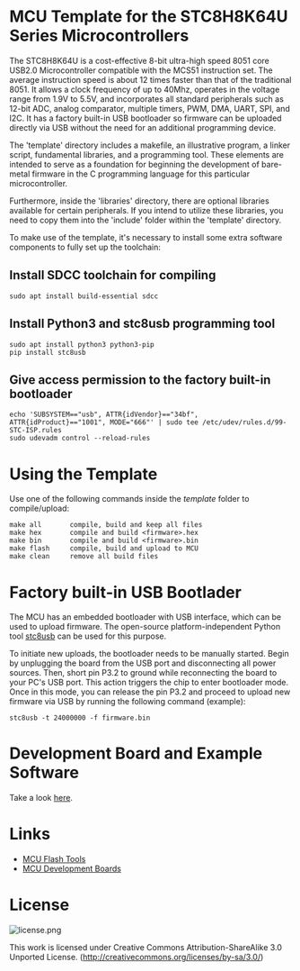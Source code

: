# MCU Template for the STC8H8K64U Series Microcontrollers
The STC8H8K64U is a cost-effective 8-bit ultra-high speed 8051 core USB2.0 Microcontroller compatible with the MCS51 instruction set. The average instruction speed is about 12 times faster than that of the traditional 8051. It allows a clock frequency of up to 40Mhz, operates in the voltage range from 1.9V to 5.5V, and incorporates all standard peripherals such as 12-bit ADC, analog comparator, multiple timers, PWM, DMA, UART, SPI, and I2C. It has a factory built-in USB bootloader so firmware can be uploaded directly via USB without the need for an additional programming device.

The 'template' directory includes a makefile, an illustrative program, a linker script, fundamental libraries, and a programming tool. These elements are intended to serve as a foundation for beginning the development of bare-metal firmware in the C programming language for this particular microcontroller.

Furthermore, inside the 'libraries' directory, there are optional libraries available for certain peripherals. If you intend to utilize these libraries, you need to copy them into the 'include' folder within the 'template' directory.

To make use of the template, it's necessary to install some extra software components to fully set up the toolchain:

## Install SDCC toolchain for compiling
```
sudo apt install build-essential sdcc
```

## Install Python3 and stc8usb programming tool
```
sudo apt install python3 python3-pip
pip install stc8usb
```

## Give access permission to the factory built-in bootloader
```
echo 'SUBSYSTEM=="usb", ATTR{idVendor}=="34bf", ATTR{idProduct}=="1001", MODE="666"' | sudo tee /etc/udev/rules.d/99-STC-ISP.rules
sudo udevadm control --reload-rules
```

# Using the Template
Use one of the following commands inside the *template* folder to compile/upload:

```
make all       compile, build and keep all files
make hex       compile and build <firmware>.hex
make bin       compile and build <firmware>.bin
make flash     compile, build and upload to MCU
make clean     remove all build files
```

# Factory built-in USB Bootlader
The MCU has an embedded bootloader with USB interface, which can be used to upload firmware. The open-source platform-independent Python tool [stc8usb](https://pypi.org/project/stc8usb/) can be used for this purpose.

To initiate new uploads, the bootloader needs to be manually started. Begin by unplugging the board from the USB port and disconnecting all power sources. Then, short pin P3.2 to ground while reconnecting the board to your PC's USB port. This action triggers the chip to enter bootloader mode. Once in this mode, you can release the pin P3.2 and proceed to upload new firmware via USB by running the following command (example):

```
stc8usb -t 24000000 -f firmware.bin
```

# Development Board and Example Software
Take a look [here](https://github.com/wagiminator/Development-Boards/tree/main/STC8H8K64U_DevBoard).

# Links
- [MCU Flash Tools](https://github.com/wagiminator/MCU-Flash-Tools)
- [MCU Development Boards](https://github.com/wagiminator/Development-Boards)

# License

![license.png](https://i.creativecommons.org/l/by-sa/3.0/88x31.png)

This work is licensed under Creative Commons Attribution-ShareAlike 3.0 Unported License. 
(http://creativecommons.org/licenses/by-sa/3.0/)
